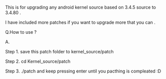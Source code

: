 This is for upgrading any android kernel source based on 3.4.5 source to 3.4.80 . 


I have included more patches if you want to upgrade more that you can .




Q.How to use ?


A. 

Step 1. save this patch folder to kernel_source/patch
   

Step 2. cd Kernel_source/patch
   

Step 3. ./patch and keep pressing enter until you pacthing is compleated :D
